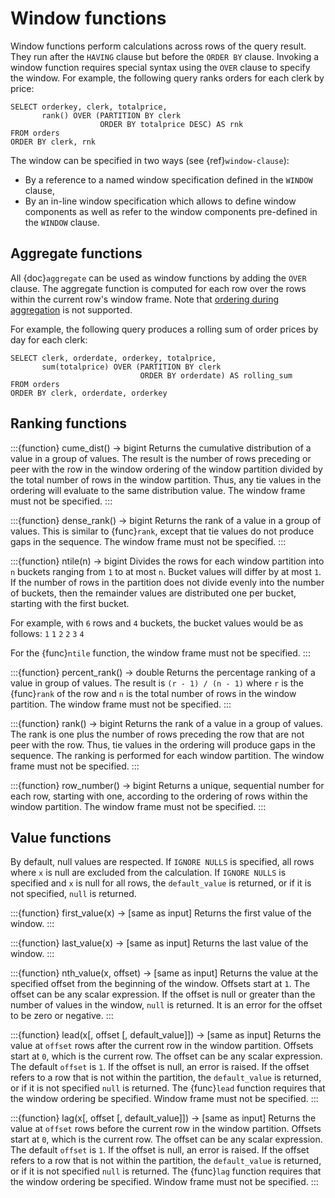 # Window functions

Window functions perform calculations across rows of the query result.
They run after the `HAVING` clause but before the `ORDER BY` clause.
Invoking a window function requires special syntax using the `OVER`
clause to specify the window.
For example, the following query ranks orders for each clerk by price:

```
SELECT orderkey, clerk, totalprice,
       rank() OVER (PARTITION BY clerk
                    ORDER BY totalprice DESC) AS rnk
FROM orders
ORDER BY clerk, rnk
```

The window can be specified in two ways (see {ref}`window-clause`):

- By a reference to a named window specification defined in the `WINDOW` clause,
- By an in-line window specification which allows to define window components
  as well as refer to the window components pre-defined in the `WINDOW` clause.

## Aggregate functions

All {doc}`aggregate` can be used as window functions by adding the `OVER`
clause. The aggregate function is computed for each row over the rows within the
current row's window frame. Note that [ordering during
aggregation](aggregate-function-ordering-during-aggregation) is not supported.

For example, the following query produces a rolling sum of order prices
by day for each clerk:

```
SELECT clerk, orderdate, orderkey, totalprice,
       sum(totalprice) OVER (PARTITION BY clerk
                             ORDER BY orderdate) AS rolling_sum
FROM orders
ORDER BY clerk, orderdate, orderkey
```

## Ranking functions

:::{function} cume_dist() -> bigint
Returns the cumulative distribution of a value in a group of values.
The result is the number of rows preceding or peer with the row in the
window ordering of the window partition divided by the total number of
rows in the window partition. Thus, any tie values in the ordering will
evaluate to the same distribution value. The window frame must not be 
specified.
:::

:::{function} dense_rank() -> bigint
Returns the rank of a value in a group of values. This is similar to
{func}`rank`, except that tie values do not produce gaps in the sequence.
The window frame must not be specified.
:::

:::{function} ntile(n) -> bigint
Divides the rows for each window partition into `n` buckets ranging
from `1` to at most `n`. Bucket values will differ by at most `1`.
If the number of rows in the partition does not divide evenly into the
number of buckets, then the remainder values are distributed one per
bucket, starting with the first bucket.

For example, with `6` rows and `4` buckets, the bucket values would
be as follows: `1` `1` `2` `2` `3` `4`

For the {func}`ntile` function, the window frame must not be specified.
:::

:::{function} percent_rank() -> double
Returns the percentage ranking of a value in group of values. The result
is `(r - 1) / (n - 1)` where `r` is the {func}`rank` of the row and
`n` is the total number of rows in the window partition. The window frame 
must not be specified.
:::

:::{function} rank() -> bigint
Returns the rank of a value in a group of values. The rank is one plus
the number of rows preceding the row that are not peer with the row.
Thus, tie values in the ordering will produce gaps in the sequence.
The ranking is performed for each window partition. The window frame must 
not be specified.
:::

:::{function} row_number() -> bigint
Returns a unique, sequential number for each row, starting with one,
according to the ordering of rows within the window partition. 
The window frame must not be specified.
:::

## Value functions

By default, null values are respected. If `IGNORE NULLS` is specified, all rows where
`x` is null are excluded from the calculation. If `IGNORE NULLS` is specified and `x`
is null for all rows, the `default_value` is returned, or if it is not specified,
`null` is returned.

:::{function} first_value(x) -> [same as input]
Returns the first value of the window.
:::

:::{function} last_value(x) -> [same as input]
Returns the last value of the window.
:::

:::{function} nth_value(x, offset) -> [same as input]
Returns the value at the specified offset from the beginning of the window.
Offsets start at `1`. The offset can be any scalar
expression.  If the offset is null or greater than the number of values in
the window, `null` is returned.  It is an error for the offset to be zero or
negative.
:::

:::{function} lead(x[, offset [, default_value]]) -> [same as input]
Returns the value at `offset` rows after the current row in the window partition.
Offsets start at `0`, which is the current row. The
offset can be any scalar expression.  The default `offset` is `1`. If the
offset is null, an error is raised. If the offset refers to a row that is not
within the partition, the `default_value` is returned, or if it is not specified
`null` is returned.
The {func}`lead` function requires that the window ordering be specified.
Window frame must not be specified.
:::

:::{function} lag(x[, offset [, default_value]]) -> [same as input]
Returns the value at `offset` rows before the current row in the window partition.
Offsets start at `0`, which is the current row. The
offset can be any scalar expression.  The default `offset` is `1`. If the
offset is null, an error is raised. If the offset refers to a row that is not
within the partition, the `default_value` is returned, or if it is not specified
`null` is returned.
The {func}`lag` function requires that the window ordering be specified.
Window frame must not be specified.
:::
